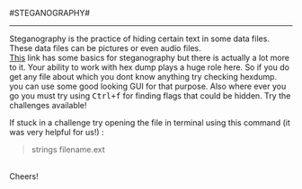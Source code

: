 #STEGANOGRAPHY#


----------
Steganography is the practice of hiding certain text in some data files.
These data files can be pictures or even audio files.<br>
[This](https://cyfor.engineering.nyu.edu/topic/02-lsb-steganography/) link has some basics for steganography but there is actually a lot more to it. Your ability to work with hex dump plays a huge role here. So if you do get any file about which you dont know anything try checking hexdump. you can use some good looking GUI for that purpose. Also where ever you go you must try using <kbd>Ctrl+f</kbd> for finding flags that could be hidden. Try the challenges available!

If stuck in a challenge try opening the file in terminal using this command (it was very helpful for us!)  :
> strings filename.ext



<br>Cheers!
